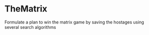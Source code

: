 # TheMatrix
Formulate a plan to win the matrix game by saving the hostages using several search algorithms
